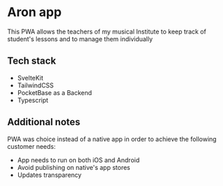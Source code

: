 # Aron app
This PWA allows the teachers of my musical Institute to keep track of student's lessons and to manage them individually

## Tech stack
* SvelteKit
* TailwindCSS
* PocketBase as a Backend
* Typescript

## Additional notes
PWA was choice instead of a native app in order to achieve the following customer needs:
* App needs to run on both iOS and Android
* Avoid publishing on native's app stores
* Updates transparency
